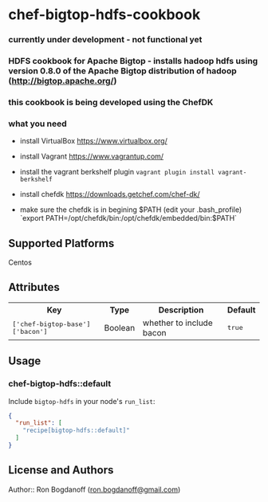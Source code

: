 # chef-bigtop-hdfs-cookbook

### currently under development - not functional yet

### HDFS cookbook for Apache Bigtop - installs hadoop hdfs using version 0.8.0 of the Apache Bigtop distribution of hadoop (http://bigtop.apache.org/)

### this cookbook is being developed using the ChefDK
### what you need

* install VirtualBox https://www.virtualbox.org/

* install Vagrant https://www.vagrantup.com/

* install the vagrant berkshelf plugin
  `vagrant plugin install vagrant-berkshelf`

* install chefdk https://downloads.getchef.com/chef-dk/

* make sure the chefdk is in begining $PATH (edit your .bash_profile)
  `export PATH=/opt/chefdk/bin:/opt/chefdk/embedded/bin:$PATH`


## Supported Platforms

Centos

## Attributes

<table>
  <tr>
    <th>Key</th>
    <th>Type</th>
    <th>Description</th>
    <th>Default</th>
  </tr>
  <tr>
    <td><tt>['chef-bigtop-base']['bacon']</tt></td>
    <td>Boolean</td>
    <td>whether to include bacon</td>
    <td><tt>true</tt></td>
  </tr>
</table>

## Usage

### chef-bigtop-hdfs::default

Include `bigtop-hdfs` in your node's `run_list`:

```json
{
  "run_list": [
    "recipe[bigtop-hdfs::default]"
  ]
}
```

## License and Authors

Author:: Ron Bogdanoff (ron.bogdanoff@gmail.com)
